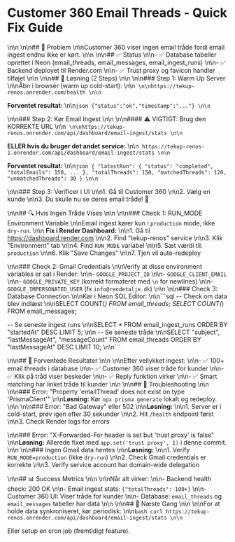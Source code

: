 # Customer 360 Email Threads - Quick Fix Guide\n\n\n\n## 🚨 Problem\n\nCustomer 360 viser ingen email tråde fordi email ingest endnu ikke er kørt.\n\n\n\n## ✅ Status\n\n- ✅ Database tabeller oprettet i Neon (email_threads, email_messages, email_ingest_runs)\n\n- ✅ Backend deployet til Render.com\n\n- ✅ Trust proxy og favicon handler tilføjet\n\n\n\n## 🔧 Løsning (2 Steps)\n\n\n\n### Step 1: Warm Up Server\n\nÅbn i browser (warm up cold-start):\n\n```\n\nhttps://tekup-renos.onrender.com/health\n\n```

**Forventet resultat:** \n\n```json
{"status":"ok","timestamp":"..."}\n\n```
\n\n### Step 2: Kør Email Ingest\n\n\n\n#### ⚠️ VIGTIGT: Brug den KORREKTE URL\n\n```\n\nhttps://tekup-renos.onrender.com/api/dashboard/email-ingest/stats\n\n```

**ELLER hvis du bruger det andet service:**\n\n```
https://tekup-renos-1.onrender.com/api/dashboard/email-ingest/stats\n\n```

**Forventet resultat:**\n\n```json
{
  "latestRun": { "status": "completed", "totalEmails": 150, ... },
  "totalThreads": 150,
  "matchedThreads": 120,
  "unmatchedThreads": 30
}\n\n```
\n\n### Step 3: Verificer i UI\n\n1. Gå til Customer 360\n\n2. Vælg en kunde\n\n3. Du skulle nu se deres email tråde! 🎉
\n\n## 🔍 Hvis Ingen Tråde Vises\n\n\n\n### Check 1: RUN_MODE Environment Variable\n\nEmail ingest kører kun i `production` mode, ikke `dry-run`.\n\n
**Fix i Render Dashboard:**\n\n1. Gå til https://dashboard.render.com\n\n2. Find "tekup-renos" service\n\n3. Klik "Environment" tab\n\n4. Find `RUN_MODE` variabel\n\n5. Sæt værdi til: `production`\n\n6. Klik "Save Changes"\n\n7. Tjen vil auto-redeploy
\n\n### Check 2: Gmail Credentials\n\nVerify at disse environment variables er sat i Render:\n\n- `GOOGLE_PROJECT_ID`\n\n- `GOOGLE_CLIENT_EMAIL`\n\n- `GOOGLE_PRIVATE_KEY` (korrekt formateret med `\n` for newlines)\n\n- `GOOGLE_IMPERSONATED_USER` (fx `info@rendetalje.dk`)\n\n\n\n### Check 3: Database Connection\n\nKør i Neon SQL Editor:\n\n```sql
-- Check om data blev indlæst\n\nSELECT COUNT(*) FROM email_threads;
SELECT COUNT(*) FROM email_messages;

-- Se seneste ingest runs\n\nSELECT * FROM email_ingest_runs ORDER BY "startedAt" DESC LIMIT 5;\n\n
-- Se seneste tråde\n\nSELECT "subject", "lastMessageAt", "messageCount" 
FROM email_threads 
ORDER BY "lastMessageAt" DESC 
LIMIT 10;\n\n```
\n\n## 🎯 Forventede Resultater\n\n\n\nEfter vellykket ingest:\n\n- ✅ 100+ email threads i database\n\n- ✅ Customer 360 viser tråde for kunder\n\n- ✅ Klik på tråd viser beskeder\n\n- ✅ Reply funktion virker\n\n- ✅ Smart matching har linket tråde til kunder\n\n\n\n## 🐛 Troubleshooting\n\n\n\n### Error: "Property 'emailThread' does not exist on type 'PrismaClient'"\n\n**Løsning:** Kør `npx prisma generate` lokalt og redeploy.\n\n\n\n### Error: "Bad Gateway" eller 502\n\n**Løsning:** \n\n1. Server er i cold-start, prøv igen efter 30 sekunder\n\n2. Hit `/health` endpoint først\n\n3. Check Render logs for errors
\n\n### Error: "X-Forwarded-For header is set but 'trust proxy' is false"\n\n**Løsning:** Allerede fixet med `app.set('trust proxy', 1)` i denne commit.\n\n\n\n### Ingen Gmail data hentes\n\n**Løsning:** \n\n1. Verify `RUN_MODE=production` (ikke `dry-run`)\n\n2. Check Gmail credentials er korrekte\n\n3. Verify service account har domain-wide delegation
\n\n## 📊 Success Metrics\n\n\n\nNår alt virker:\n\n- Backend health check: 200 OK\n\n- Email ingest stats: `{"totalThreads": 100+}`\n\n- Customer 360 UI: Viser tråde for kunder\n\n- Database: `email_threads` og `email_messages` tabeller har data\n\n\n\n## 🚀 Næste Gang\n\n\n\nFor at holde data synkroniseret, kør periodisk:\n\n```bash
curl https://tekup-renos.onrender.com/api/dashboard/email-ingest/stats\n\n```

Eller setup en cron job (fremtidigt feature).
